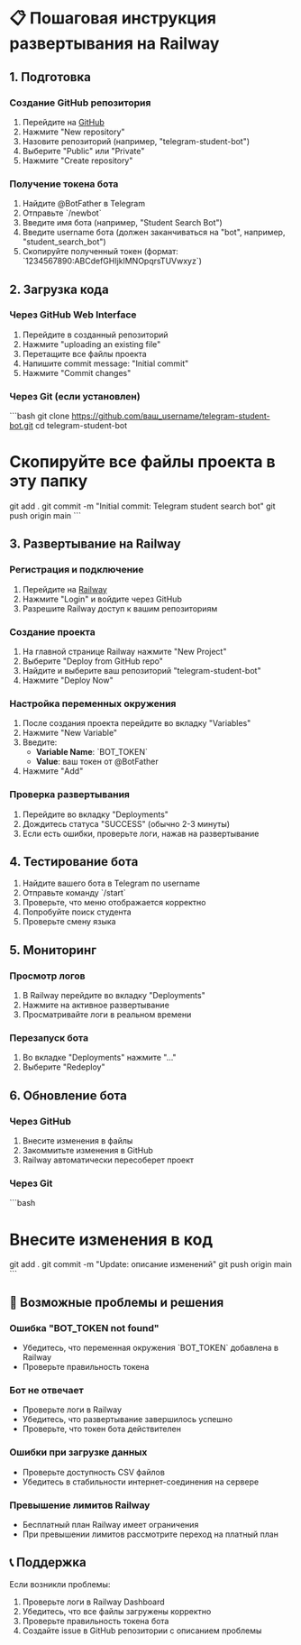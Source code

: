 # 📋 Пошаговая инструкция развертывания на Railway

## 1. Подготовка

### Создание GitHub репозитория
1. Перейдите на [GitHub](https://github.com)
2. Нажмите "New repository"
3. Назовите репозиторий (например, "telegram-student-bot")
4. Выберите "Public" или "Private"
5. Нажмите "Create repository"

### Получение токена бота
1. Найдите @BotFather в Telegram
2. Отправьте \`/newbot\`
3. Введите имя бота (например, "Student Search Bot")
4. Введите username бота (должен заканчиваться на "bot", например, "student_search_bot")
5. Скопируйте полученный токен (формат: \`1234567890:ABCdefGHIjklMNOpqrsTUVwxyz\`)

## 2. Загрузка кода

### Через GitHub Web Interface
1. Перейдите в созданный репозиторий
2. Нажмите "uploading an existing file"
3. Перетащите все файлы проекта
4. Напишите commit message: "Initial commit"
5. Нажмите "Commit changes"

### Через Git (если установлен)
\`\`\`bash
git clone https://github.com/ваш_username/telegram-student-bot.git
cd telegram-student-bot
# Скопируйте все файлы проекта в эту папку
git add .
git commit -m "Initial commit: Telegram student search bot"
git push origin main
\`\`\`

## 3. Развертывание на Railway

### Регистрация и подключение
1. Перейдите на [Railway](https://railway.app)
2. Нажмите "Login" и войдите через GitHub
3. Разрешите Railway доступ к вашим репозиториям

### Создание проекта
1. На главной странице Railway нажмите "New Project"
2. Выберите "Deploy from GitHub repo"
3. Найдите и выберите ваш репозиторий "telegram-student-bot"
4. Нажмите "Deploy Now"

### Настройка переменных окружения
1. После создания проекта перейдите во вкладку "Variables"
2. Нажмите "New Variable"
3. Введите:
   - **Variable Name**: \`BOT_TOKEN\`
   - **Value**: ваш токен от @BotFather
4. Нажмите "Add"

### Проверка развертывания
1. Перейдите во вкладку "Deployments"
2. Дождитесь статуса "SUCCESS" (обычно 2-3 минуты)
3. Если есть ошибки, проверьте логи, нажав на развертывание

## 4. Тестирование бота

1. Найдите вашего бота в Telegram по username
2. Отправьте команду \`/start\`
3. Проверьте, что меню отображается корректно
4. Попробуйте поиск студента
5. Проверьте смену языка

## 5. Мониторинг

### Просмотр логов
1. В Railway перейдите во вкладку "Deployments"
2. Нажмите на активное развертывание
3. Просматривайте логи в реальном времени

### Перезапуск бота
1. Во вкладке "Deployments" нажмите "..."
2. Выберите "Redeploy"

## 6. Обновление бота

### Через GitHub
1. Внесите изменения в файлы
2. Закоммитьте изменения в GitHub
3. Railway автоматически пересоберет проект

### Через Git
\`\`\`bash
# Внесите изменения в код
git add .
git commit -m "Update: описание изменений"
git push origin main
\`\`\`

## 🚨 Возможные проблемы и решения

### Ошибка "BOT_TOKEN not found"
- Убедитесь, что переменная окружения \`BOT_TOKEN\` добавлена в Railway
- Проверьте правильность токена

### Бот не отвечает
- Проверьте логи в Railway
- Убедитесь, что развертывание завершилось успешно
- Проверьте, что токен бота действителен

### Ошибки при загрузке данных
- Проверьте доступность CSV файлов
- Убедитесь в стабильности интернет-соединения на сервере

### Превышение лимитов Railway
- Бесплатный план Railway имеет ограничения
- При превышении лимитов рассмотрите переход на платный план

## 📞 Поддержка

Если возникли проблемы:
1. Проверьте логи в Railway Dashboard
2. Убедитесь, что все файлы загружены корректно
3. Проверьте правильность токена бота
4. Создайте issue в GitHub репозитории с описанием проблемы
